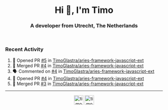 <h1 align="center">Hi 👋, I'm Timo</h1>
<h3 align="center">A developer from Utrecht, The Netherlands</h3>
<br/>
<!-- https://github.com/rahuldkjain/github-profile-readme-generator --!>

<!--  <p align="left"><img src="https://github-readme-stats.vercel.app/api?username=timoglastra&show_icons=true&count_private=true&" alt="timoglastra" /></p> --!>

<!--
Github language stats
<p align="left"><img src="https://github-readme-stats.vercel.app/api/top-langs/?username=timoglastra&layout=compact" alt="timoglastra" /><p>
-->

<!-- Codestats language stats -->
<!-- <p align="left"><img src="https://codestats-readme.vercel.app/api/top-langs/?username=timoglastra&layout=compact&language_count=12" alt="timoglastra" /><p>    --!>
  
<h3>Recent Activity</h3>

<!--START_SECTION:activity-->
1. 💪 Opened PR [#5](https://github.com/TimoGlastra/aries-framework-javascript-ext/pull/5) in [TimoGlastra/aries-framework-javascript-ext](https://github.com/TimoGlastra/aries-framework-javascript-ext)
2. 🎉 Merged PR [#4](https://github.com/TimoGlastra/aries-framework-javascript-ext/pull/4) in [TimoGlastra/aries-framework-javascript-ext](https://github.com/TimoGlastra/aries-framework-javascript-ext)
3. 🗣 Commented on [#4](https://github.com/TimoGlastra/aries-framework-javascript-ext/issues/4) in [TimoGlastra/aries-framework-javascript-ext](https://github.com/TimoGlastra/aries-framework-javascript-ext)
4. 💪 Opened PR [#4](https://github.com/TimoGlastra/aries-framework-javascript-ext/pull/4) in [TimoGlastra/aries-framework-javascript-ext](https://github.com/TimoGlastra/aries-framework-javascript-ext)
5. 🎉 Merged PR [#3](https://github.com/TimoGlastra/aries-framework-javascript-ext/pull/3) in [TimoGlastra/aries-framework-javascript-ext](https://github.com/TimoGlastra/aries-framework-javascript-ext)
<!--END_SECTION:activity-->

---

<p align="center">
<a href="https://twitter.com/timoglastra" target="blank"><img align="center" src="https://cdn.jsdelivr.net/npm/simple-icons@3.0.1/icons/twitter.svg" alt="timoglastra" height="30" width="30" /></a>
<a href="https://linkedin.com/in/timoglastra" target="blank"><img align="center" src="https://cdn.jsdelivr.net/npm/simple-icons@3.0.1/icons/linkedin.svg" alt="timoglastra" height="30" width="30" /></a>
</p>



